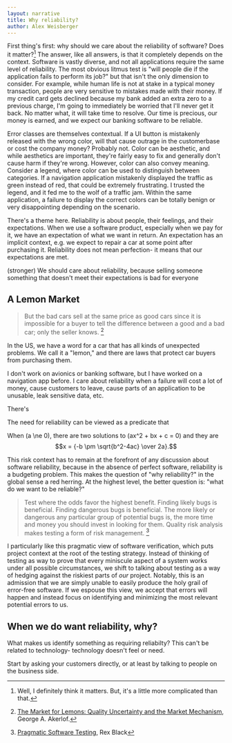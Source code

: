 ```yaml
---
layout: narrative
title: Why reliability?
author: Alex Weisberger
---
```


First thing's first: why should we care about the reliability of software? Does it matter?[^fn1] The answer, like all answers, is that it completely depends on the context. Software is vastly diverse, and not all applications require the same level of reliability. The most obvious litmus test is "will people die if the application fails to perform its job?" but that isn't the only dimension to consider. For example, while human life is not at stake in a typical money transaction, people are very sensitive to mistakes made with their money. If my credit card gets declined because my bank added an extra zero to a previous charge, I'm going to immediately be worried that I'll never get it back. No matter what, it will take time to resolve. Our time is precious, our money is earned, and we expect our banking software to be reliable.

Error classes are themselves contextual. If a UI button is mistakenly released with the wrong color, will that cause outrage in the customerbase or cost the company money? Probably not. Color can be aesthetic, and while aesthetics are important, they're fairly easy to fix and generally don't cause harm if they're wrong. However, color can also convey meaning. Consider a legend, where color can be used to distinguish between categories. If a navigation application mistakenly displayed the traffic as green instead of red, that could be extremely frustrating. I trusted the legend, and it fed me to the wolf of a traffic jam. Within the same application, a failure to display the correct colors can be totally benign or very disappointing depending on the scenario.

There's a theme here. Reliability is about people, their feelings, and their expectations. When we use a software product, especially when we pay for it, we have an expectation of what we want in return. An expectation has an implicit context, e.g. we expect to repair a car at some point after purchasing it. Reliability does not mean perfection- it means that our expectations are met.

(stronger) We should care about reliability, because selling someone something that doesn't meet their expectations is bad for everyone

## A Lemon Market

> But the bad cars sell at the same price as good cars since it is impossible for a buyer to tell the difference between a good and a bad car;
only the seller knows. [^fn2]

In the US, we have a word for a car that has all kinds of unexpected problems. We call it a "lemon," and there are laws that protect car buyers from purchasing them. 



I don't work on avionics or banking software, but I have worked on a navigation app before. I care about reliability when a failure will cost a lot of money, cause customers to leave, cause parts of an application to be unusable, leak sensitive data, etc. 

There's 

The need for reliability can be viewed as a predicate that 

When \(a \ne 0\), there are two solutions to \(ax^2 + bx + c = 0\) and they are
$$x = {-b \pm \sqrt{b^2-4ac} \over 2a}.$$

This risk context has to remain at the forefront of any discussion about software reliability, because in the absence of perfect software,  reliability is a budgeting problem. This makes the question of "why reliability?" in the global sense a red herring. At the highest level, the better question is: "what do we want to be reliable?"

> Test where the odds favor the highest benefit. Finding likely bugs is beneficial. Finding dangerous bugs is beneficial. The more likely or dangerous any particular group of potential bugs is, the more time and money you should invest in looking for them. Quality risk analysis makes testing a form of risk management. [^fn3]

I particularly like this pragmatic view of software verification, which puts project context at the root of the testing strategy. Instead of thinking of testing as way to prove that every miniscule aspect of a system works under all possible circumstances, we shift to talking about testing as a way of hedging against the riskiest parts of *our* project. Notably, this is an admission that we are simply unable to easily produce the holy grail of error-free software. If we espouse this view, we accept that errors will happen and instead focus on identifying and minimizing the most relevant potential errors to us.

## When we do want reliability, why?

What makes us identify something as requiring reliabilty? This can't be related to technology- technology doesn't feel or need. 

Start by asking your customers directly, or at least by talking to people on the business side.

[^fn1]: Well, I definitely think it matters. But, it's a little more complicated than that.
[^fn2]: [The Market for Lemons: Quality Uncertainty and the Market Mechanism](https://viterbi-web.usc.edu/~shaddin/cs590fa13/papers/AkerlofMarketforLemons.pdf), George A. Akerlof.
[^fn3]: [Pragmatic Software Testing](https://www.oreilly.com/library/view/pragmatic-software-testing/9780470127902/), Rex Black

